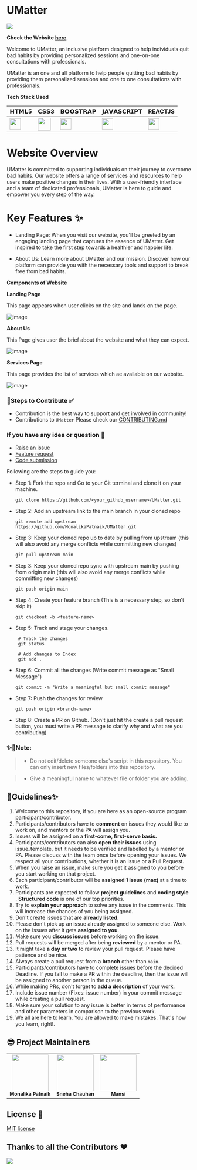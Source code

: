# UMatter

<img src="https://github.com/gSayak/UMatter/blob/main/src/images/mental-health.png"></img>

**Check the Website [here](https://umatter-git-main-monalikapatnaik.vercel.app/UMatter)**.

Welcome to UMatter, an inclusive platform designed to help individuals quit bad habits by providing personalized sessions and one-on-one consultations with professionals.

UMatter is an one and all platform to help people quitting bad habits by providing them personalized sessions and one to one consultations with professionals.


**Tech Stack Used**

| 𝗛𝗧𝗠𝗟5  | 𝗖𝗦𝗦3 | 𝗕𝗢𝗢𝗦𝗧𝗥𝗔𝗣 | 𝗝𝗔𝗩𝗔𝗦𝗖𝗥𝗜𝗣𝗧 | REACTJS
| ------------- | ------------- | ------------- | ------------- |------------- |
| <img height="30px" src="https://cdn.svgporn.com/logos/html-5.svg">  | <img height="35px" src="https://cdn.svgporn.com/logos/css-3.svg"> |  <img height="30px" src="https://cdn.svgporn.com/logos/bootstrap.svg"> | <img height="30px" src="https://cdn.svgporn.com/logos/javascript.svg"> |  <img height="30px" src="https://cdn.svgporn.com/logos/react.svg"> |

# Website Overview

UMatter is committed to supporting individuals on their journey to overcome bad habits. Our website offers a range of services and resources to help users make positive changes in their lives. With a user-friendly interface and a team of dedicated professionals, UMatter is here to guide and empower you every step of the way.

# Key Features ✨

- Landing Page: When you visit our website, you'll be greeted by an engaging landing page that captures the essence of UMatter. Get inspired to take the first step towards a healthier and happier life.

- About Us: Learn more about UMatter and our mission. Discover how our platform can provide you with the necessary tools and support to break free from bad habits.
 
**Components of Website**
 
 **Landing Page**
 
 This page appears when user clicks on the site and lands on the page.
 
 ![image](https://user-images.githubusercontent.com/99353300/211297117-6c088613-ba7b-445a-97e8-3ab0f73fa37a.png)

**About Us**
 
 This Page gives user the brief about the website and what they can expect.
 
![image](https://user-images.githubusercontent.com/99353300/211297237-ee408977-5866-463d-b8f2-f06bf959d3c7.png)

**Services Page**

This page provides the list of services which ae available on our website.

![image](https://user-images.githubusercontent.com/99353300/211299453-45e75e23-f936-4209-a116-95a6034433cd.png)

### 🔖Steps to Contribute ✅
 
- Contribution is the best way to support and get involved in community!
 - Contributions to `UMatter` Please check our [CONTRIBUTING.md](./CONTRIBUTING.md)

### If you have any idea or question 🤷


- [Raise an issue](https://github.com/MonalikaPatnaik/UMatter/issues)
- [Feature request](https://github.com/MonalikaPatnaik/UMatter/issues)
- [Code submission](https://github.com/MonalikaPatnaik/UMatter/pulls)

Following are the steps to guide you:

* Step 1: Fork the repo and Go to your Git terminal and clone it on your machine.
    ```
    git clone https://github.com/<your_github_username>/UMatter.git
    ```
* Step 2: Add an upstream link to the main branch in your cloned repo
    ```
    git remote add upstream https://github.com/MonalikaPatnaik/UMatter.git
    ```
* Step 3: Keep your cloned repo up to date by pulling from upstream (this will also avoid any merge conflicts while committing new changes)
    ```
    git pull upstream main
    ```
 * Step 3: Keep your cloned repo sync with upstream main by pushing from origin main (this will also avoid any merge conflicts while committing new changes)
    ```
    git push origin main
    ```   
* Step 4: Create your feature branch (This is a necessary step, so don't skip it)
    ```
    git checkout -b <feature-name>
    ```
* Step 5: Track and stage your changes.
    ```
     # Track the changes
     git status

     # Add changes to Index
     git add .
     ```
* Step 6: Commit all the changes (Write commit message as "Small Message")
    ```
    git commit -m "Write a meaningful but small commit message"
    ```
* Step 7: Push the changes for review
    ```
    git push origin <branch-name>
    ```
* Step 8: Create a PR on Github. (Don't just hit the create a pull request button, you must write a PR message to clarify why and what are you contributing)



### ✨🔨Note:

> - Do not edit/delete someone else's script in this repository. You can only insert new files/folders into this repository.

  > - Give a meaningful name to whatever file or folder you are adding. 


## 🔑Guidelines✨

1. Welcome to this repository, if you are here as an open-source program participant/contributor.
2. Participants/contributors have to **comment** on issues they would like to work on, and mentors or the PA will assign you.
3. Issues will be assigned on a **first-come, first-serve basis.**
4. Participants/contributors can also **open their issues** using issue_template,
but it needs to be verified and labelled by a mentor or PA. Please discuss with the team once before opening your issues. We respect all your contributions, whether 
it is an Issue or a Pull Request.
6. When you raise an issue, make sure you get it assigned to you before you start working on that project.
7. Each participant/contributor will be **assigned 1 issue (max)** at a time to work.
8. Participants are expected to follow **project guidelines** and **coding style** . **Structured code** is one of our top priorities.
9. Try to **explain your approach** to solve any issue in the comments. This will increase the chances of you being assigned.
10. Don't create issues that are **already listed**.
11. Please don't pick up an issue already assigned to someone else. Work on the issues after it gets **assigned to you**.
12. Make sure you **discuss issues** before working on the issue.
13. Pull requests will be merged after being **reviewed** by a mentor or PA.
14. It might take **a day or two** to review your pull request. Please have patience and be nice.
15. Always create a pull request from a **branch** other than `main`.
16. Participants/contributors have to complete issues before the decided Deadline. If you fail to make a PR within the deadline, then the issue will be assigned to 
another person in the queue.
17. While making PRs, don't forget to **add a description** of your work.
18. Include issue number (Fixes: issue number) in your commit message while creating a pull request.
19. Make sure your solution to any issue is better in terms of performance and other parameters in comparison to the previous work.
20. We all are here to learn. You are allowed to make mistakes. That's how you learn, right!.



## 😎 Project Maintainers

<table>
  <tr>
<td align="center"><a href="https://github.com/MonalikaPatnaik">
<img src="https://github.com/MonalikaPatnaik/UMatter/assets/94298791/c642c19f-532e-4d1a-8419-774627f46e8b" width="100px;" alt=""/><br /><sub><b>Monalika Patnaik</b></sub></a></td>

<td align="center"><a href="https://github.com/i-am-SnehaChauhan">
<img src="https://github.com/MonalikaPatnaik/UMatter/assets/94298791/28ccb9cb-743e-44bf-b5ae-990c7ac76145" width="100px;" alt=""/><br /><sub><b>Sneha Chauhan</b></sub></a></td>
 
<td align="center"><a href="https://github.com/muditchoudhary">
<img src="https://github.com/MonalikaPatnaik/UMatter/assets/94298791/1b9915c2-bc67-4918-83e5-498186ed719a" width="100px;" alt=""/><br /><sub><b>Mansi</b></sub></a></td>
   
 </tr>
</table>

## License 🪪

 [MIT license](https://opensource.org/license/mit/)

## Thanks to all the Contributors ❤️

<img src="https://contrib.rocks/image?repo=MonalikaPatnaik/UMatter" />